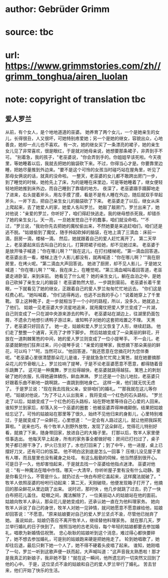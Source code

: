 # author: Gebrüder Grimm
# source: tbc
# url: https://www.grimmstories.com/zh//grimm_tonghua/airen_luolan
# note: copyright of translation tbc

## 爱人罗兰 

从前，有个女人，是个地地道道的巫婆。
她养育了两个女儿，一个是她亲生的女儿，长得很丑，人又很坏，可她特别疼爱她；另一个是她的继女，容貌出众，心地善良，她却一点儿也不喜欢。
有一次，她的继女买了一条漂亮的裙子，她的亲生女儿见了非常喜欢，很是眼红，于是就对她母亲说，她想要那条裙子，非弄到手不可。
"别着急，我的孩子，"老巫婆说，"你会弄到手的。你姐姐早该死啦。今天夜里，等她睡着以后，我就去把她的脑袋砍下来。不过，你得当心才是。你要靠里边睡，把她尽量推到外边来。"要不是这个可怜的女孩当时碰巧站在屋角里，听见了那母女俩说的话，就真的没命啦。
一整天，老巫婆的女儿都不敢跨出房门一步，到了睡觉的时候，她抢先上了床，为的是睡在床里边，可是等她睡着了，继女便轻轻地把她推到床外边，而自己睡到了靠墙的地方。
夜深了，老巫婆蹑手蹑脚地走了进来，右头提着斧头，用左手摸了摸，看是不是有人睡在外边，随后就双手举起斧头，一斧下去，把自己亲生女儿的脑袋砍了下来。
老巫婆走了以后，继女从床上爬起来，去了她爱人的家，她爱人名叫罗兰。
她敲了敲房门，罗兰出来了，她对他说："亲爱的罗兰，你听好了，咱们得赶快逃走。我的继母想杀死我，却错杀了她的亲生女儿。天一亮，一旦她发觉自己干的蠢事，咱们就没命啦。""不过，"罗兰说，"我劝你先去把她的魔杖偷出来，不然她要是来追赶咱们，咱们还是逃不脱。"姑娘偷到了魔仗，随手拎起砍掉的脑袋，在地上滴了三滴血：床前一滴，厨房一滴，楼梯一滴。
然后，她就跟着自己的爱人赶忙离开了。
第二天早上，老巫婆起床后去叫自己的女儿，打算把裙子给她，却不见她过来。
老巫婆于是放开嗓子喊道；"你在哪儿啊？""我在这儿，在打扫楼梯呢。"第一滴血回答道。
老巫婆出去一看，楼梯上连个人影儿都没有，就再喊道："你在哪儿啊？""我在厨房里，在烤火呢。"第二滴血大声回答说。
她进了厨房，却不见人影儿，于是她又喊道："你在哪儿啊？""唉，我在床上，在睡觉呢。"第三滴血喊叫着回答道，老巫婆走进卧室，来到床前。
她看见了什么呢？
她的亲生女儿，躺在血泊之中，是她自己砍掉了亲生女儿的脑袋！
老巫婆勃然大怒，一步跳到窗前。
老巫婆长着千里眼，一下就看见了她的继女，正跟着自己的爱人罗兰匆匆忙忙地远去。
"你们这是枉费心机，"她叫喊着，"你们逃得再远，也逃不出我的手心！"说着她穿上了千里靴。
穿上这种靴子，走一步就相当于一个小时的路程，所以，没多久，她就追上了他们。
姑娘一见老巫婆大步流星地追来，就用魔仗把爱人罗兰变成了一片湖，自己则变成了一只在湖中央游来游去的鸭子。
老巫婆站在湖边上，往湖里扔面包屑，不遗余力地想引诱鸭子游过来，谁知鸭子对她的这套把戏置之不理。
天黑了，老巫婆只好回去了。
她一走，姑娘和爱人罗兰又恢复了人形，继续赶路。
他们走了整整一个通宵，天亮了才停下脚步。
然后姑娘变成了一朵美丽的鲜花，开放在一道荆棘篱笆的中间，她的爱人罗兰则变成了一位小提琴手。
不一会儿，老巫婆就朝他们狂奔过来，问小提琴手说："亲爱的提琴家，我想摘下那朵美丽的鲜花，可以吗？""呵，当然可以，"他回答道，"我还愿意在您摘花时为您伴奏呢。"老巫婆心里很清楚那朵花儿是谁，于是就急急忙忙爬上篱笆，就在她要摘那朵花儿的节骨眼儿上，罗兰拉响了提琴，于是不论老巫婆愿意不愿意，都得随着音乐跳舞了。
这可是一种魔舞，罗兰拉得越快，老巫婆就跳得越狂。
篱笆上的刺划破了她的衣服，扎得她遍体鳞伤，鲜血淋淋。
罗兰还是一个劲儿地拉，老巫婆只好跟着乐曲不断地一跳啊跳，一直跳到倒地身亡。
这样一来，他们就无忧无虑了。
于是罗兰说："现在我去找我父亲，安排咱们的婚礼。""那我就在这儿等你吧，"姑娘对他说，"为了不让人认出我来
，我将变成一个红色的石头路标。
"罗兰走了以后，姑娘变成了一个红色的石头路标，站在野地里等待自己心爱的人回来。谁知罗兰到家后，却落入另一个巫婆的圈套：他被巫婆弄得神魂颠倒，结果把姑娘给忘记了。可怜的姑娘站在那里等了很久，始终不见他归来的身影儿，心里特别难过，于是就变成了一朵鲜花，心里想道：
"一定会有人路过这儿，就让他把我踩死算啦。"
说来也巧，有个牧羊人到野外放牧，发现了这朵鲜花，觉得花儿特别好看，就摘了下来，随身带回家，放进自己的大箱子里。
打那以后，牧羊人家里便怪事迭出。
他每天早上起身，所有的家务事全都做好啦：房间已打扫过了，桌子凳子都已擦干净了，炉火已生好了，水也打回来了；到了中午，他一进屋，桌上已摆好刀叉，还有可口的饭菜。
他不明白这到底是怎么一回事？
压根儿没见屋子里有人哪，而且屋里也没有藏身之处哇。
有这么殷勤的伺候，他当然感到很开心。
可是日子一久，他却害怕起来，于是就去找一个巫婆给他指点迷津。
巫婆对他说："有一种魔法在暗中作怪。哪天一大清早，你听听屋子里有没有什么动静。要是你看见什么，不管是什么，就扔过去一快白布把它盖起来，这样魔法就破了。"
牧羊人依照巫婆的吩咐行动起来：第二天，天刚破晓，他便发现箱子打开了，他摘回的那朵鲜花从里边跳了出来。
说时迟，那时快 ，他几步就跳了过去，扔了一快白布把花儿盖住。
眨眼之间，魔法解除了，一位美丽动人的姑娘站在他的面前。
姑娘向牧羊人承认，那朵花儿是她变成的，还承认她一直在为他料理家务。
她向牧羊人诉说了自己的身世，牧羊人对她一见钟情，就问她愿意不愿意嫁给他，姑娘却回答说："不愿意。"原来姑娘要对自己的爱人罗兰坚贞不渝，尽管他已抛弃了她。
虽说如此，姑娘仍答应不离开牧羊人，继续替他料理家务。
就在那几天，罗兰举行婚礼的日子快到了。
按照当地的古老风俗，每个年轻的姑娘都要去参加婚礼，唱歌为新婚情侣祝贺。
忠心耿耿的姑娘听到这个消息，难过得心都快要碎了，她不想去参加婚礼，可是别的姑娘跑来硬是把她拖走了。
轮到她唱歌了，她却往后退，最后只剩下她一个人了，她不得不硬着头皮唱了起来。
谁知，她刚唱了一句，罗兰一听到这歌声便一跃而起，大声喊叫道："这声音我太熟悉啦！那才是我真正的新娘子，我非她不娶！"就在这一瞬间，他所遗忘的一切突然又回到了他的心中。
于是，这位坚贞不渝的姑娘和自己的爱人罗兰举行了婚礼。
苦去甘来，他们开始了快乐的生活。

